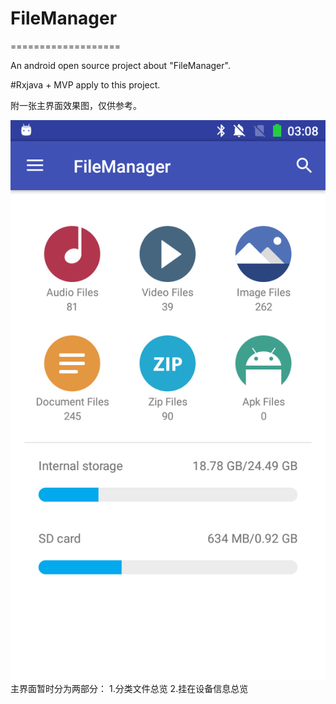 # FileManager
===================

An android open source project about "FileManager".

#Rxjava + MVP apply to this project.

附一张主界面效果图，仅供参考。

<img src="./preview/Screenshot_main_ui.png">
主界面暂时分为两部分：
1.分类文件总览
2.挂在设备信息总览

